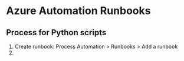 # Azure Automation Runbooks
## Process for Python scripts
1. Create runbook: Process Automation > Runbooks > Add a runbook
2. 



